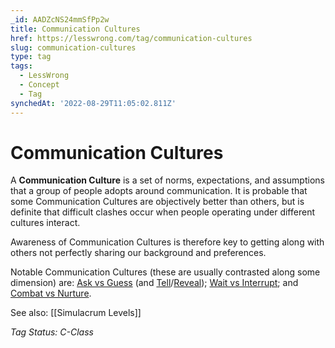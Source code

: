 ```yaml
---
_id: AADZcNS24mmSfPp2w
title: Communication Cultures
href: https://lesswrong.com/tag/communication-cultures
slug: communication-cultures
type: tag
tags:
  - LessWrong
  - Concept
  - Tag
synchedAt: '2022-08-29T11:05:02.811Z'
---
```


# Communication Cultures

A **Communication Culture** is a set of norms, expectations, and assumptions that a group of people adopts around communication. It is probable that some Communication Cultures are objectively better than others, but is definite that difficult clashes occur when people operating under different cultures interact.

Awareness of Communication Cultures is therefore key to getting along with others not perfectly sharing our background and preferences.

Notable Communication Cultures (these are usually contrasted along some dimension) are: [Ask vs Guess](https://www.lessestwrong.com/posts/vs3kzjLhbdKsndnBy/ask-and-guess) (and [Tell](https://www.lessestwrong.com/posts/rEBXN3x6kXgD4pLxs/tell-culture)/[Reveal](https://malcolmocean.com/2015/06/reveal-culture/)); [Wait vs Interrupt](https://www.lessestwrong.com/posts/LuXb6CZG4x7pDRBP8/wait-vs-interrupt-culture); and [Combat vs Nurture](https://www.lessestwrong.com/posts/ExssKjAaXEEYcnzPd/conversational-cultures-combat-vs-nurture-v2).

See also: [[Simulacrum Levels]]

*Tag Status: C-Class*
